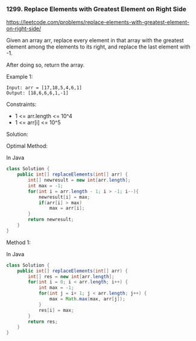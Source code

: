 ### 1299. Replace Elements with Greatest Element on Right Side

https://leetcode.com/problems/replace-elements-with-greatest-element-on-right-side/

Given an array arr, replace every element in that array with the greatest element among the elements to its right, and replace the last element with -1.

After doing so, return the array.

 

Example 1:
```
Input: arr = [17,18,5,4,6,1]
Output: [18,6,6,6,1,-1]
``` 

Constraints:

- 1 <= arr.length <= 10^4
- 1 <= arr[i] <= 10^5


Solution:

Optimal Method:

In Java
```java
class Solution {
    public int[] replaceElements(int[] arr) {
        int[] newresult = new int[arr.length];
        int max = -1;
        for(int i = arr.length - 1; i > -1; i--){
            newresult[i] = max;
            if(arr[i] > max)
                max = arr[i];
        }
        return newresult;
    }
}
```

Method 1: 

In Java
```java
class Solution {
    public int[] replaceElements(int[] arr) {
        int[] res = new int[arr.length];
        for(int i = 0; i < arr.length; i++) {
            int max = -1;
            for(int j = i+ 1; j < arr.length; j++) {
                max = Math.max(max, arr[j]);
            }
            res[i] = max;
        }
        return res;
    }
}
```